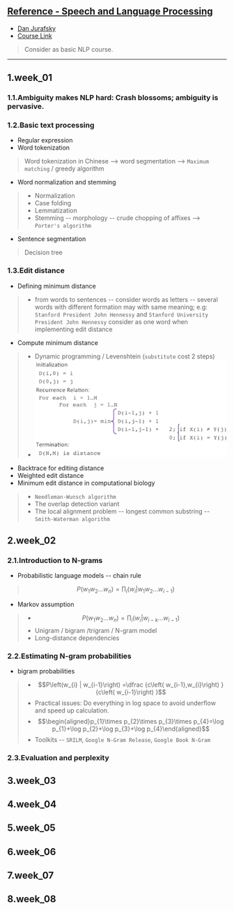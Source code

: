 ## [Reference - Speech and Language Processing](https://web.stanford.edu/~jurafsky/slp3/)
* [Dan Jurafsky](https://web.stanford.edu/~jurafsky/)
* [Course Link](https://pan.baidu.com/s/1VjCFjwZYWkva6KBrohK8Lw)
> Consider as basic NLP course.

---
## 1.week_01
### 1.1.Ambiguity makes NLP hard: Crash blossoms; ambiguity is pervasive.
### 1.2.Basic text processing
* Regular expression
* Word tokenization
> Word tokenization in Chinese --> word segmentation --> `Maximum matching` / greedy algorithm

* Word normalization and stemming
> * Normalization
> * Case folding
> * Lemmatization
> * Stemming -- morphology -- crude chopping of affixes --> `Porter's algorithm`

* Sentence segmentation
> Decision tree

### 1.3.Edit distance
* Defining minimum distance
> * from words to sentences -- consider words as letters -- several words with different formation may with same meaning; e.g: `Stanford President John Hennessy` and `Stanford University President John Hennessy` consider as one word when implementing edit distance

* Compute minimum distance
> * Dynamic programming / Levenshtein (`substitute` cost 2 steps)
> * ![1.3](./imgs/edit_distance.png)

* Backtrace for editing distance
* Weighted edit distance
* Minimum edit distance in computational biology
> * `Needleman-Wunsch algorithm`
> * The overlap detection variant
> * The local alignment problem -- longest common substring -- `Smith-Waterman algorithm`


## 2.week_02
### 2.1.Introduction to N-grams
* Probabilistic language models -- chain rule
> $$P\left( w_{1}w_{2}\ldots w_{n}\right) =\prod _{i}\left( w_{i}|w_{1}w_{2}\ldots w_{i-1}\right)$$

* Markov assumption
> * $$P\left( w_{1}w_{2}\ldots w_{n}\right) =\prod _{i}\left( w_{i}|w_{i-k}\ldots w_{i-1}\right)$$
> * Unigram / bigram /trigram / N-gram model
> * Long-distance dependencies

### 2.2.Estimating N-gram probabilities
* bigram probabilities
> * $$P\left(w_{i} | w_{i-1}\right) =\dfrac {c\left( w_{i-1},w_{i}\right) }{c\left( w_{i-1}\right) }$$
> * Practical issues: Do everything in log space to avoid underflow and speed up calculation.
> * $$\begin{aligned}p_{1}\times p_{2}\times p_{3}\times p_{4}=\log p_{1}+\log p_{2}+\log p_{3}+\log p_{4}\end{aligned}$$
> * Toolkits -- `SRILM`, `Google N-Gram Release`, `Google Book N-Gram`

### 2.3.Evaluation and perplexity




## 3.week_03


## 4.week_04


## 5.week_05


## 6.week_06


## 7.week_07


## 8.week_08
